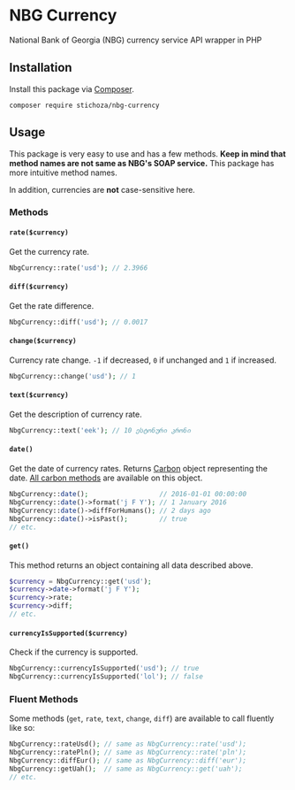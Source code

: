 # NBG Currency
National Bank of Georgia (NBG) currency service API wrapper in PHP


## Installation

Install this package via [Composer](https://getcomposer.org/).

```
composer require stichoza/nbg-currency
```

## Usage

This package is very easy to use and has a few methods. **Keep in mind that method names are not same as NBG's SOAP service.** This package has more intuitive method names.

In addition, currencies are **not** case-sensitive here.

### Methods

#### `rate($currency)`

Get the currency rate.

```php
NbgCurrency::rate('usd'); // 2.3966
```

#### `diff($currency)`

Get the rate difference.

```php
NbgCurrency::diff('usd'); // 0.0017
```

#### `change($currency)`

Currency rate change. `-1` if decreased, `0` if unchanged and `1` if increased.

```php
NbgCurrency::change('usd'); // 1
```

#### `text($currency)`

Get the description of currency rate.

```php
NbgCurrency::text('eek'); // 10 ესტონური კრონი
```

#### `date()`

Get the date of currency rates. Returns [Carbon](http://carbon.nesbot.com) object representing the date. [All carbon methods](http://carbon.nesbot.com/docs/#api-difference) are available on this object.

```php
NbgCurrency::date();                  // 2016-01-01 00:00:00
NbgCurrency::date()->format('j F Y'); // 1 January 2016
NbgCurrency::date()->diffForHumans(); // 2 days ago
NbgCurrency::date()->isPast();        // true
// etc.
```

#### `get()`

This method returns an object containing all data described above.

```php
$currency = NbgCurrency::get('usd');
$currency->date->format('j F Y');
$currency->rate;
$currency->diff;
// etc.
```

#### `currencyIsSupported($currency)`

Check if the currency is supported.

```php
NbgCurrency::currencyIsSupported('usd'); // true
NbgCurrency::currencyIsSupported('lol'); // false
```

### Fluent Methods

Some methods (`get`, `rate`, `text`, `change`, `diff`) are available to call fluently like so:

```php
NbgCurrency::rateUsd(); // same as NbgCurrency::rate('usd');
NbgCurrency::ratePln(); // same as NbgCurrency::rate('pln');
NbgCurrency::diffEur(); // same as NbgCurrency::diff('eur');
NbgCurrency::getUah();  // same as NbgCurrency::get('uah');
// etc.
```
